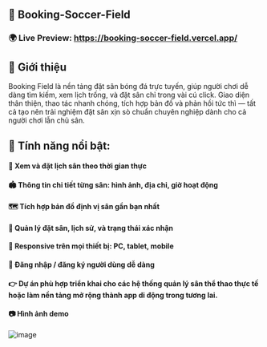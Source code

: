 ## 🚀 Booking-Soccer-Field

### 🌍 Live Preview: https://booking-soccer-field.vercel.app/

## 📌 Giới thiệu
Booking Field là nền tảng đặt sân bóng đá trực tuyến, giúp người chơi dễ dàng tìm kiếm, xem lịch trống, và đặt sân chỉ trong vài cú click. Giao diện thân thiện, thao tác nhanh chóng, tích hợp bản đồ và phản hồi tức thì — tất cả tạo nên trải nghiệm đặt sân xịn sò chuẩn chuyên nghiệp dành cho cả người chơi lẫn chủ sân.

## 🎯 Tính năng nổi bật:
#### 📅 Xem và đặt lịch sân theo thời gian thực

#### 🏟️ Thông tin chi tiết từng sân: hình ảnh, địa chỉ, giờ hoạt động

#### 🗺️ Tích hợp bản đồ định vị sân gần bạn nhất

#### 🧾 Quản lý đặt sân, lịch sử, và trạng thái xác nhận

#### 📱 Responsive trên mọi thiết bị: PC, tablet, mobile

#### 🔐 Đăng nhập / đăng ký người dùng dễ dàng

#### 👉 Dự án phù hợp triển khai cho các hệ thống quản lý sân thể thao thực tế hoặc làm nền tảng mở rộng thành app di động trong tương lai.

#### 📷 Hình ảnh demo

![image](https://github.com/user-attachments/assets/4365806f-92a3-45d9-850a-02d95788abe7)
